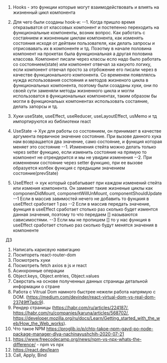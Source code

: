 1. Hooks - это функции которые могут взаимодействовать и влиять на жизненный цикл компонента
2. Для чего были созданы hook-и:
   --1. Когда пришло время откразыватся от классовых компонент и постепенно переходить на функциональные компоненты, возник вопрос.
   Как работать с состаянием и жизненным циклам компонента, как изменять состояния исходя от дейтвии пользователя, как делать запросы и отрисовавать их в компоненте и тд. Поэотму в начале половина компонент на прокетах была функциональная а другая половина классова. Компонент писали через классы есло надо было работать со состоянием(state) или компонент отвечал за какуюто логику, если компонент отвечал просто за отрбожение его писали через в качестве функционального компонента. Со временем появллялсь нужда использования состояния и методов жизненого цикла в функциональных компонента, поэтому были созаданы хуки, они по своей сути заменяли методы жизненного цикла и могли использоватся в функциональных компонентах, таким образом бы могли в функциональых компонентах использовать состаяние, делать запорсы и тд.
3. Хуки useState, useEffect, useReducer, useLayoutEffect, usMemo и тд импортируются из библиотеки react
4. UseState -> Хук для работы со состоянием, он принимает в качестве аргумента первичное значение состояние. При вызове данного хука нам возвращается два значение, само состояние, и функция которая меняет это состояние
   --1. Изменения стейта можно делать только через setter функцию, если изменить состояние на прямую то компонент не отрендерится и мы не увидим изменения
   --2. При изменнении состояние через setter функцию, при ее вызове образуется колбек функция с предыщим значением состояние(prevState)

5. UseEffect -> хук который срабатывает при каждом изменений стейта или измения компонента. Он заменят такие жизненые циклы как componenDidMount, componentWillUnMount, componentShouldUpdate
   --1 Если в массив завимостей нечего не добавить то фунцкия в useEffect сработает 1 раз
   --2 Если в массив передать значение, функция в useEffect сработает столько раз сколько будет изментся данная значения, поэтому то что передаем [] называются сависимостями.
   --3 Если мы не пропишем [] то у нас функция в useEffect сработает столько раз сколько будут менятся значения в компоненте

ДЗ

1. Написать карисвую навигацию
2. Посмтореть react-router-dom
3. Посмотреть хуки
4. Посмотреть fetch axios в js и react
5. Асинхронные операции
6. Object.keys, Object.entries, Object.values
7. Сверстать на основе полученных данных страницы детальной информации о стране
8. Работа с Vitrual Dom намного быстрее нежели работа напрямую с DOM. (https://medium.com/devinder/react-virtual-dom-vs-real-dom-23749ff7adc9).
9. Рендер страницы (https://habr.com/ru/articles/224187/, https://habr.com/ru/companies/karuna/articles/568702/, https://developer.mozilla.org/ru/docs/Learn/Getting_started_with_the_web/How_the_Web_works).
10. Что такое NPM https://proglib.io/p/chto-takoe-npm-gayd-po-node-package-manager-dlya-nachinayushchih-2020-07-21
11. https://www.freecodecamp.org/news/npm-vs-npx-whats-the-difference/ - npm vs npx
12. https://react.dev/learn
13. Call, Apply, Bind
